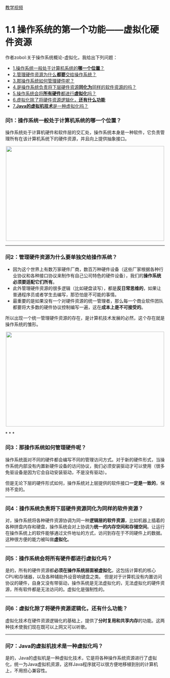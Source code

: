 [教学视频](https://www.bilibili.com/video/BV1gX4y1F7mb)
# 1.1 操作系统的第一个功能——虚拟化硬件资源


作者zobol:关于操作系统概论-虚拟化，我给出下列问题：


* [1.操作系统一般处于计算机系统的**哪一个位置**？](#问1操作系统一般处于计算机系统的哪一个位置)  
* [2.管理硬件资源为什么**都要**交给操作系统？](#问2管理硬件资源为什么要单独交给操作系统)  
* [3.那操作系统如何管理硬件呢？](#问3那操作系统如何管理硬件呢)  
* [4.是操作系统负责将下层硬件资源**同化为**同样的软件资源的吗？](#问4操作系统负责将下层硬件资源同化为同样的软件资源)  
* [5.操作系统会将**所有硬件**都进行**虚拟化**吗？](#问5操作系统会将所有硬件都进行虚拟化吗)  
* [6.虚拟化除了将硬件资源逻辑化，**还有什么功能**](#问6虚拟化除了将硬件资源逻辑化还有什么功能)  
* [7.**Java的虚拟机技术**是一种虚拟化吗？](#问7java的虚拟机技术是一种虚拟化吗)  


### 问1：操作系统一般处于计算机系统的哪一个位置？
操作系统处于计算机硬件和软件层的交汇处，操作系统本身是一种软件，它负责管理所有在该计算机系统下的硬件资源，并且向上提供抽象接口。
<p align="center"><img width="500" height="300" src="/LearnOperatingSystem/Photo/01.jpg"></p>


* * *


### 问2：管理硬件资源为什么要单独交给操作系统？
* 因为这个世界上有数万家硬件厂商，数百万种硬件设备（这些厂家根据各种行业协议和各种接口协议来制作有自己公司特色的硬件设备），我们的**操作系统必须要适配它们所有**。
* 此外管理硬件资源的很多逻辑（比如硬盘读写），都是**反日常思维的**，如果让普通程序员或者学生去编写，那恐怕是不可能的事情。
* 最重要的是如果没有一个对硬件资源的统一管理者，那么每一个商业软件团队都要将大多数的硬件协议控制编写一遍，这在**成本上是不可接受的**。

所以出现一个统一管理硬件资源的存在，是计算机技术发展的必然，这个存在就是操作系统的雏形。
<p align="center"><img width="500" height="300" src="/LearnOperatingSystem/Photo/02.jpg"></p>
* * *

### 问3：那操作系统如何管理硬件呢？
操作系统面对不同的硬件都会编写不同的管理访问方式。对于新的硬件形式，当操作系统内部没有内置新硬件设备的访问协议，我们必须安装驱动才可以使用（很多免驱设备是因为它会自动安装驱动，不是没有驱动）。

但是无论下层的硬件形式如何，操作系统对上层提供的软件接口**一定是一致的**，保持不变的。
* * *
### 问4：操作系统负责将下层硬件资源同化为同样的软件资源？
对，操作系统将各种硬件资源协调为同一种**逻辑层的软件资源**，比如机器上插着的各种拼盘内存和硬盘，操作系统会对上协调为**统一的内存空间和存储空间**。让运行在操作系统上的软件能够通过文件地址的方式，访问到存在于不同硬件上的数据。
这种很方便的能力被叫做**虚拟化**。
* * *
### 问5：操作系统会将所有硬件都进行虚拟化吗？
是的，所有的硬件资源都**必须在操作系统层面被虚拟化**，这包括计算机的核心CPU和存储器，以及各种辅助外设音响键盘之类。
但是对于计算机没有内置访问协议的硬件，自身又没有带驱动，操作系统是无法虚拟化的，无法虚拟化的硬件资源，所有软件都是无法访问的。虚拟化是强制性的。

* * *
### 问6：虚拟化除了将硬件资源逻辑化，还有什么功能？
虚拟化技术在硬件资源逻辑化的基础上，提供了**分时复用和共享内存**的功能。这两种技术使我们现在既可以上网又可以听歌。
* * *
### 问7：Java的虚拟机技术是一种虚拟化吗？
是的，Java的虚拟机是一种虚拟化技术，它是将各种操作系统资源进行了虚拟化，统一为Java虚拟机资源，这样Java程序就可以很方便地移植到别的计算机上，不用担心兼容性。











